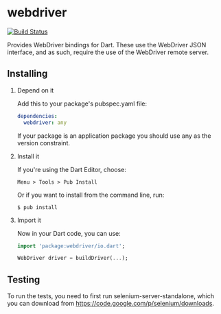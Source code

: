 webdriver
=========

[![Build Status](https://travis-ci.org/google/webdriver.dart.svg?branch=master)](https://travis-ci.org/google/webdriver.dart)

Provides WebDriver bindings for Dart. These use the WebDriver JSON interface,
and as such, require the use of the WebDriver remote server.

Installing
----------

1. Depend on it

   Add this to your package's pubspec.yaml file:

   ```YAML
   dependencies:
     webdriver: any
   ```

   If your package is an application package you should use any as the version
   constraint.

2. Install it

   If you're using the Dart Editor, choose:

   ```
   Menu > Tools > Pub Install
   ```

   Or if you want to install from the command line, run:

   ```
   $ pub install
   ```

3. Import it

   Now in your Dart code, you can use:

   ```Dart
   import 'package:webdriver/io.dart';
   
   WebDriver driver = buildDriver(...);
   ```

Testing
-------

To run the tests, you need to first run selenium-server-standalone, which you
can download from https://code.google.com/p/selenium/downloads.
